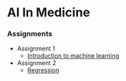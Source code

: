 # AI In Medicine

### Assignments
- Assignment 1 
  - [Introduction to machine learning](./Assignment1/)
- Assignment 2 
  - [Regression](./Assignment2/)